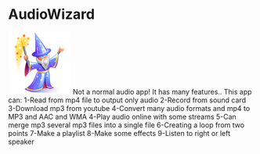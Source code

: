 # AudioWizard
<img src="images/wizard-icon.png" />
Not a normal audio app!
It has many features..
This app can:
1-Read from mp4 file to output only audio
2-Record from sound card
3-Download mp3 from youtube
4-Convert many audio formats and mp4 to MP3 and AAC and WMA
4-Play audio online with some streams
5-Can merge mp3 several mp3 files into a single file
6-Creating a loop from two points
7-Make a playlist
8-Make some effects
9-Listen to right or left speaker 
